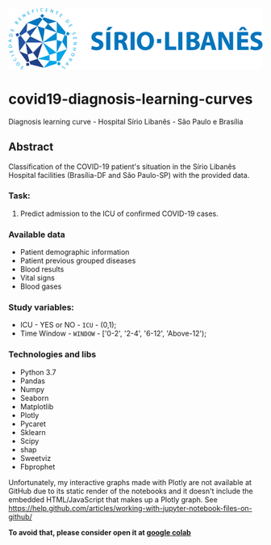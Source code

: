 ![img](https://github.com/b4urock/covid19-diagnosis-learning-curves/raw/main/Assets/logo-sirio-libanes.png)

# covid19-diagnosis-learning-curves
Diagnosis learning curve - Hospital Sírio Libanês - São Paulo e Brasília

## Abstract
Classification of the COVID-19 patient's situation in the Sírio Libanês Hospital facilities (Brasília-DF and São Paulo-SP) with the provided data.

### Task:
1. Predict admission to the ICU of confirmed COVID-19 cases.

### Available data
* Patient demographic information
* Patient previous grouped diseases
* Blood results
* Vital signs
* Blood gases

### Study variables: 
* ICU - YES or NO  - `ICU` - (0,1);
* Time Window - `WINDOW` - ['0-2', '2-4', '6-12', 'Above-12');

### Technologies and libs

* Python 3.7
* Pandas
* Numpy
* Seaborn 
* Matplotlib
* Plotly
* Pycaret
* Sklearn
* Scipy
* shap
* Sweetviz
* Fbprophet

Unfortunately, my interactive graphs made with Plotly are not available at GitHub due to its static render of the notebooks and it doesn't include the embedded HTML/JavaScript that makes up a Plotly graph. See https://help.github.com/articles/working-with-jupyter-notebook-files-on-github/

**To avoid that, please consider open it at [google colab](https://colab.research.google.com/drive/1d1tpn1oA2IN90gQdzROVcRihqcm4gjXX?usp=sharing)**
